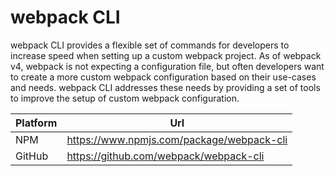 # webpack CLI

webpack CLI provides a flexible set of commands for developers to increase speed when setting up a custom webpack project. As of webpack v4, webpack is not expecting a configuration file, but often developers want to create a more custom webpack configuration based on their use-cases and needs. webpack CLI addresses these needs by providing a set of tools to improve the setup of custom webpack configuration.

| Platform | Url                                                              |
|----------|------------------------------------------------------------------|
| NPM      | https://www.npmjs.com/package/webpack-cli                        |
| GitHub   | https://github.com/webpack/webpack-cli                           |
